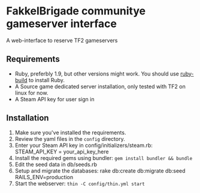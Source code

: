 # FakkelBrigade communitye gameserver interface

A web-interface to reserve TF2 gameservers

## Requirements

* Ruby, preferbly 1.9, but other versions might work. You should use [ruby-build](https://github.com/sstephenson/ruby-build/) to install Ruby.
* A Source game dedicated server installation, only tested with TF2 on linux for now. 
* A Steam API key for user sign in

## Installation
1. Make sure you've installed the requirements.
2. Review the yaml files in the `config` directory.
3. Enter your Steam API key in config/initializers/steam.rb: STEAM_API_KEY = your_api_key_here
4. Install the required gems using bundler: `gem install bundler && bundle`
5. Edit the seed data in db/seeds.rb
6. Setup and migrate the databases: rake db:create db:migrate db:seed RAILS_ENV=production
7. Start the webserver: `thin -C config/thin.yml start`
